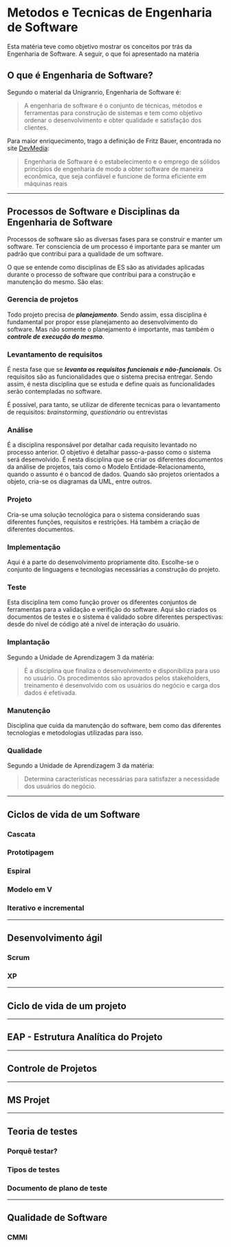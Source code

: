 # Metodos e Tecnicas de Engenharia de Software

Esta matéria teve como objetivo mostrar os conceitos por trás da Engenharia de Software. A seguir, o que foi apresentado na matéria

## O que é Engenharia de Software?

Segundo o material da Unigranrio, Engenharia de Software é:

> A engenharia de software é o conjunto de técnicas, métodos e ferramentas para construção de sistemas e tem como objetivo ordenar o desenvolvimento e obter qualidade e satisfação dos clientes.

Para maior enriquecimento, trago a definição de Fritz Bauer, encontrada no site [DevMedia](https://www.devmedia.com.br/principios-da-engenharia-de-software/29630):

> Engenharia de Software é o estabelecimento e o emprego de sólidos princípios de engenharia de modo a obter software de maneira econômica, que seja confiável e funcione de forma eficiente em máquinas reais

---

## Processos de Software e Disciplinas da Engenharia de Software

Processos de software são as diversas fases para se construir e manter um software. Ter consciencia de um processo é importante para se manter um padrão que contribui para a qualidade de um software.

O que se entende como disciplinas de ES são as atividades aplicadas durante o processo de software que contribui para a construção e manutenção do mesmo. São elas:

### Gerencia de projetos

Todo projeto precisa de ***planejamento***. Sendo assim, essa disciplina é fundamental por propor esse planejamento ao desenvolvimento do software. Mas não somente o planejamento é importante, mas também o ***controle de execução do mesmo***.

### Levantamento de requisitos

É nesta fase que se ***levanta os requisitos funcionais e não-funcionais***. Os requisitos são as funcionalidades que o sistema precisa entregar. Sendo assim, é nesta disciplina que se estuda e define quais as funcionalidades serão contempladas no software.

É possível, para tanto, se utilizar de diferente tecnicas para o levantamento de requisitos: *brainstorming*, *questionário* ou entrevistas

### Análise

É a disciplina responsável por detalhar cada requisito levantado no processo anterior. O objetivo é detalhar passo-a-passo como o sistema será desenvolvido. É nesta disciplina que se criar os diferentes documentos da análise de projetos, tais como o Modelo Entidade-Relacionamento, quando o assunto é o bancod de dados. Quando são projetos orientados a objeto, cria-se os diagramas da UML, entre outros.

### Projeto

Cria-se uma solução tecnológica para o sistema considerando suas diferentes funções, requisitos e restrições. Há também a criação de diferentes documentos.

### Implementação

Aqui é a parte do desenvolvimento propriamente dito. Escolhe-se o conjunto de linguagens e tecnologias necessárias a construção do projeto.

### Teste

Esta disciplina tem como função prover os diferentes conjuntos de ferramentas para a validação e verifição do software. Aqui são criados os documentos de testes e o sistema é validado sobre diferentes perspectivas: desde do nível de código até a nível de interação do usuário.

### Implantação

Segundo a Unidade de Aprendizagem 3 da matéria:

> É a disciplina que finaliza o desenvolvimento e disponibiliza para uso no usuário. Os procedimentos são aprovados pelos stakeholders, treinamento é desenvolvido com os usuários do negócio e carga dos dados é efetivada.

### Manutenção

Disciplina que cuida da manutenção do software, bem como das diferentes tecnologias e metodologias utilizadas para isso.

### Qualidade

Segundo a Unidade de Aprendizagem 3 da matéria:

> Determina características necessárias para satisfazer a necessidade dos usuários do negócio.

---

## Ciclos de vida de um Software

### Cascata

### Prototipagem

### Espiral

### Modelo em V

### Iterativo e incremental

---

## Desenvolvimento ágil

### Scrum

### XP

---

## Ciclo de vida de um projeto

---

## EAP - Estrutura Analítica do Projeto

---

## Controle de Projetos

---

## MS Projet

---

## Teoria de testes

### Porquê testar?

### Tipos de testes

### Documento de plano de teste

---

## Qualidade de Software

### CMMI
